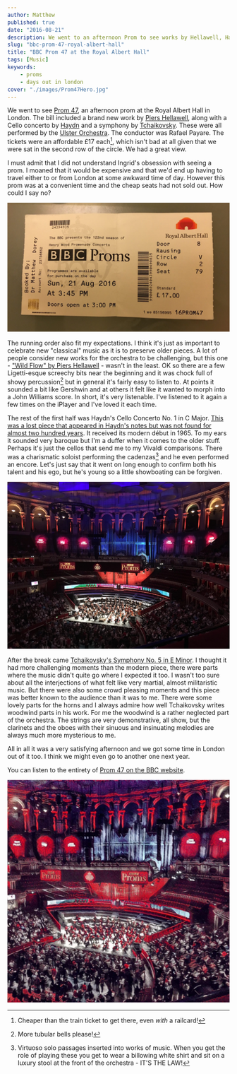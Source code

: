 ```yaml
---
author: Matthew
published: true
date: "2016-08-21"
description: We went to an afternoon Prom to see works by Hellawell, Haydn and Tchaikovsky performed by the Ulster Orchestra.
slug: "bbc-prom-47-royal-albert-hall" 
title: "BBC Prom 47 at the Royal Albert Hall"
tags: [Music]
keywords:
    - proms
    - days out in london
cover: "./images/Prom47Hero.jpg"
---
```


We went to see [Prom 47](http://www.ulsterorchestra.org.uk/events/2016-08-21/), an afternoon prom at the Royal Albert Hall in London. The bill included a brand new work by [Piers Hellawell](http://piershellawell.com), along with a Cello concerto by [Haydn](http://classicalmusic.about.com/od/classicalcomposers/p/haydnprofile.htm) and a symphony by [Tchaikovsky](https://www.britannica.com/biography/Pyotr-Ilyich-Tchaikovsky). These were all performed by the [Ulster Orchestra](http://www.ulsterorchestra.org.uk). The conductor was Rafael Payare. The tickets were an affordable £17 each[^1], which isn't bad at all given that we were sat in the second row of the circle. We had a great view.

I must admit that I did not understand Ingrid's obsession with seeing a prom. I moaned that it would be expensive and that we'd end up having to travel either to or from London at some awkward time of day. However this prom was at a convenient time and the cheap seats had not sold out. How could I say no?

![](./images/Prom47Ticket.jpg)

The running order also fit my expectations. I think it's just as important to celebrate new "classical" music as it is to preserve older pieces. A lot of people consider new works for the orchestra to be challenging, but this one - ["Wild Flow" by Piers Hellawell](http://www.qub.ac.uk/sites/StaffGateway/News/QueensProfessorofCompositionatthe2016BBCProms.html) - wasn't in the least. OK so there are a few Ligetti-esque screechy bits near the beginning and it was chock full of showy percussion[^2] but in general it's fairly easy to listen to. At points it sounded a bit like Gershwin and at others it felt like it wanted to morph into a John Williams score. In short, it's very listenable. I've listened to it again a few times on the iPlayer and I've loved it each time.

The rest of the first half was Haydn's Cello Concerto No. 1 in C Major. [This was a lost piece that appeared in Haydn's notes but was not found for almost two hundred years](http://www.yourclassical.org/programs/performance-today/episodes/2016/06/13). It received its modern début in 1965. To my ears it sounded very baroque but I'm a duffer when it comes to the older stuff. Perhaps it's just the cellos that send me to my Vivaldi comparisons. There was a charismatic soloist performing the cadenzas[^3] and he even performed an encore. Let's just say that it went on long enough to confirm both his talent and his ego, but he's young so a little showboating can be forgiven.

![](./images/Prom47_1.jpg)

After the break came [Tchaikovsky's Symphony No. 5 in E Minor](https://en.wikipedia.org/wiki/Symphony_No._5_(Tchaikovsky)). I thought it had more challenging moments than the modern piece, there were parts where the music didn't quite go where I expected it too. I wasn't too sure about all the interjections of what felt like very martial, almost militaristic music. But there were also some crowd pleasing moments and this piece was better known to the audience than it was to me. There were some lovely parts for the horns and I always admire how well Tchaikovsky writes woodwind parts in his work. For me the woodwind is a rather neglected part of the orchestra. The strings are very demonstrative, all show, but the clarinets and the oboes with their sinuous and insinuating melodies are always much more mysterious to me.

All in all it was a very satisfying afternoon and we got some time in London out of it too. I think we might even go to another one next year.

You can listen to the entirety of [Prom 47 on the BBC website](http://www.bbc.co.uk/events/ebw2mb#b07pdyrh).

![](./images/Prom47_2.jpg)

[^1]: Cheaper than the train ticket to get there, even _with_ a railcard!

[^2]: More tubular bells please!

[^3]: Virtuoso solo passages inserted into works of music. When you get the role of playing these you get to wear a billowing white shirt and sit on a luxury stool at the front of the orchestra - IT'S THE LAW!